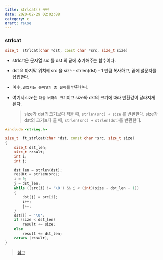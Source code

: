 ```yaml
---
title: strlcat() 구현
date: 2020-02-29 02:02:88
category: c
draft: false
---
```


### strlcat

```c++
size_t	strlcat(char *dst, const char *src, size_t size)
```
- strlcat은 문자열 src 를 dst 의 끝에 추가해주는 함수이다.

- dst 의 마지막 위치에 src 을 size - strlen(dst) - 1 만큼 복사하고, 끝에 널문자를 삽입한다.

- 이후, `결합되는 문자열의 총 길이`를 반환한다.

- 여기서  size는 `대상 버퍼의 크기`이고 size와 dst의 크기에 따라 반환값이 달라지게 된다.

  > size가 dst의 크기보다 작을 때, `strlen(src) + size` 를 반환한다.
  > size가 dst의 크기보다 클 때, `strlen(src) + strlen(dst)`를 반환한다.


```c++
#include <string.h>

size_t	ft_strlcat(char *dst, const char *src, size_t size)
{
	size_t dst_len;
	size_t result;
	int i;
	int j;

	dst_len = strlen(dst);
	result = strlen(src);
	i = 0;
	j = dst_len;
	while ((src[i] != '\0') && i < (int)(size - dst_len - 1))
	{
		dst[j] = src[i];
		i++;
		j++;
	}
	dst[j] = '\0';
	if (size < dst_len)
		result += size;
	else
		result += dst_len;
	return (result);
}
```

> [참고](https://www.unix.com/man-page/mojave/3/strlcat/)
